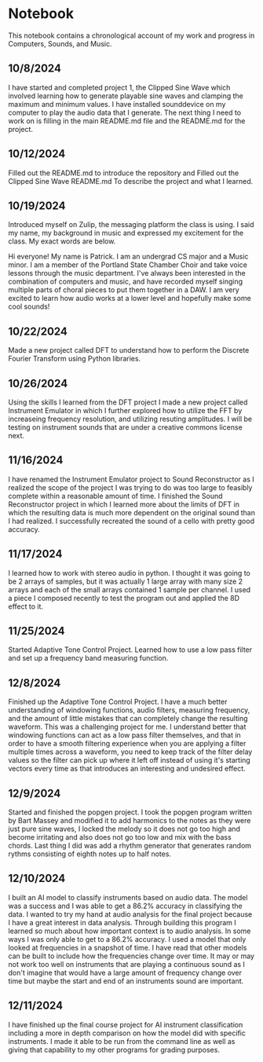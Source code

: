 # Notebook

This notebook contains a chronological account of my work and progress in Computers, Sounds, and Music.


## 10/8/2024
I have started and completed project 1, the Clipped Sine Wave which involved learning how to generate playable
sine waves and clamping the maximum and minimum values. I have installed sounddevice on my computer to play
the audio data that I generate. The next thing I need to work on is filling in the main README.md file and
the README.md for the project.


## 10/12/2024
Filled out the README.md to introduce the repository and Filled out the Clipped Sine Wave README.md
To describe the project and what I learned.

## 10/19/2024
Introduced myself on Zulip, the messaging platform the class is using. I said my name, my background in music
and expressed my excitement for the class. My exact words are below.

Hi everyone! My name is Patrick. I am an undergrad CS major and a Music minor. I am a member of the Portland
State Chamber Choir and take voice lessons through the music department. I've always been interested in the
combination of computers and music, and have recorded myself singing multiple parts of choral pieces to put
them together in a DAW. I am very excited to learn how audio works at a lower level and hopefully make some
cool sounds!

## 10/22/2024
Made a new project called DFT to understand how to perform the Discrete Fourier Transform using Python libraries.

## 10/26/2024
Using the skills I learned from the DFT project I made a new project called Instrument Emulator in which I
further explored how to utilize the FFT by increaseing frequency resolution, and utilizing resuting
amplitudes. I will be testing on instrument sounds that are under a creative commons license next.

## 11/16/2024
I have renamed the Instrument Emulator project to Sound Reconstructor as I realized the 
scope of the project I was trying to do was too large to feasibly complete within a reasonable amount
of time. I finished the Sound Reconstructor project in which I learned more about the limits of DFT in which
the resulting data is much more dependent on the original sound than I had realized. I successfully recreated
the sound of a cello with pretty good accuracy.

## 11/17/2024
I learned how to work with stereo audio in python. I thought it was going to be 2 arrays of samples,
but it was actually 1 large array with many size 2 arrays and each of the small arrays contained 1 sample
per channel. I used a piece I composed recently to test the program out and applied the 8D effect to it.

## 11/25/2024
Started Adaptive Tone Control Project. Learned how to use a low pass filter and set up a frequency band measuring
function.

## 12/8/2024
Finished up the Adaptive Tone Control Project. I have a much better understanding of windowing functions, audio
filters, measuring frequency, and the amount of little mistakes that can completely change the resulting waveform.
This was a challenging project for me. I understand better that windowing functions can act as a low pass filter themselves,
and that in order to have a smooth filtering experience when you are applying a filter multiple times across a waveform,
you need to keep track of the filter delay values so the filter can pick up where it left off instead of using it's starting
vectors every time as that introduces an interesting and undesired effect.

## 12/9/2024
Started and finished the popgen project. I took the popgen program written by Bart Massey and modified it to add harmonics
to the notes as they were just pure sine waves, I locked the melody so it does not go too high and become irritating and also
does not go too low and mix with the bass chords. Last thing I did was add a rhythm generator that generates random rythms
consisting of eighth notes up to half notes.


## 12/10/2024
I built an AI model to classify instruments based on audio data. The model was a success and I was able to get a 86.2% accuracy
in classifying the data. I wanted to try my hand at audio analysis for the final project because I have a great interest
in data analysis. Through building this program I learned so much about how important context is to audio analysis.
In some ways I was only able to get to a 86.2% accuracy. I used a model that only looked at frequencies in a snapshot
of time. I have read that other models can be built to include how the frequencies change over time. It may or may
not work too well on instruments that are playing a continuous sound as I don't imagine that would have a large amount
of frequency change over time but maybe the start and end of an instruments sound are important. 

## 12/11/2024
I have finished up the final course project for AI instrument classification including a more in depth comparison on
how the model did with specific instruments. I made it able to be run from the command line as well as giving that
capability to my other programs for grading purposes.
